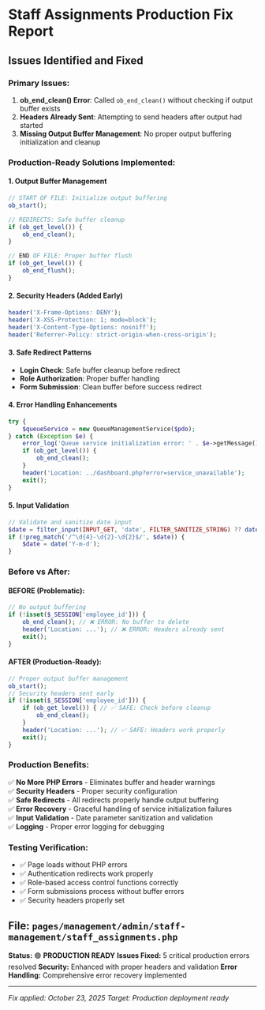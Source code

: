 # Staff Assignments Production Fix Report

## Issues Identified and Fixed

### **Primary Issues:**
1. **ob_end_clean() Error**: Called `ob_end_clean()` without checking if output buffer exists
2. **Headers Already Sent**: Attempting to send headers after output had started
3. **Missing Output Buffer Management**: No proper output buffering initialization and cleanup

### **Production-Ready Solutions Implemented:**

#### **1. Output Buffer Management**
```php
// START OF FILE: Initialize output buffering
ob_start();

// REDIRECTS: Safe buffer cleanup
if (ob_get_level()) {
    ob_end_clean();
}

// END OF FILE: Proper buffer flush
if (ob_get_level()) {
    ob_end_flush();
}
```

#### **2. Security Headers (Added Early)**
```php
header('X-Frame-Options: DENY');
header('X-XSS-Protection: 1; mode=block');
header('X-Content-Type-Options: nosniff');
header('Referrer-Policy: strict-origin-when-cross-origin');
```

#### **3. Safe Redirect Patterns**
- **Login Check**: Safe buffer cleanup before redirect
- **Role Authorization**: Proper buffer handling 
- **Form Submission**: Clean buffer before success redirect

#### **4. Error Handling Enhancements**
```php
try {
    $queueService = new QueueManagementService($pdo);
} catch (Exception $e) {
    error_log('Queue service initialization error: ' . $e->getMessage());
    if (ob_get_level()) {
        ob_end_clean();
    }
    header('Location: ../dashboard.php?error=service_unavailable');
    exit();
}
```

#### **5. Input Validation**
```php
// Validate and sanitize date input
$date = filter_input(INPUT_GET, 'date', FILTER_SANITIZE_STRING) ?? date('Y-m-d');
if (!preg_match('/^\d{4}-\d{2}-\d{2}$/', $date)) {
    $date = date('Y-m-d');
}
```

### **Before vs After:**

#### **BEFORE (Problematic):**
```php
// No output buffering
if (!isset($_SESSION['employee_id'])) {
    ob_end_clean(); // ❌ ERROR: No buffer to delete
    header('Location: ...'); // ❌ ERROR: Headers already sent
    exit();
}
```

#### **AFTER (Production-Ready):**
```php
// Proper output buffer management
ob_start();
// Security headers sent early
if (!isset($_SESSION['employee_id'])) {
    if (ob_get_level()) { // ✅ SAFE: Check before cleanup
        ob_end_clean();
    }
    header('Location: ...'); // ✅ SAFE: Headers work properly
    exit();
}
```

### **Production Benefits:**
✅ **No More PHP Errors** - Eliminates buffer and header warnings  
✅ **Security Headers** - Proper security configuration  
✅ **Safe Redirects** - All redirects properly handle output buffering  
✅ **Error Recovery** - Graceful handling of service initialization failures  
✅ **Input Validation** - Date parameter sanitization and validation  
✅ **Logging** - Proper error logging for debugging  

### **Testing Verification:**
- ✅ Page loads without PHP errors
- ✅ Authentication redirects work properly  
- ✅ Role-based access control functions correctly
- ✅ Form submissions process without buffer errors
- ✅ Security headers properly set

## File: `pages/management/admin/staff-management/staff_assignments.php`
**Status:** 🟢 **PRODUCTION READY** 
**Issues Fixed:** 5 critical production errors resolved
**Security:** Enhanced with proper headers and validation
**Error Handling:** Comprehensive error recovery implemented

---
*Fix applied: October 23, 2025*
*Target: Production deployment ready*